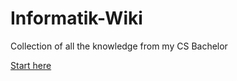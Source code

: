 # Informatik-Wiki
Collection of all the knowledge from my CS Bachelor

[Start here](https://github.com/letmejustputthishere/Informatik-Wiki/wiki)
